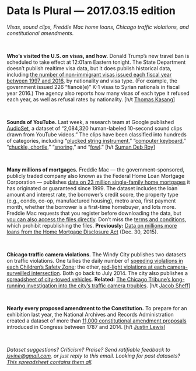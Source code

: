 Data Is Plural — 2017.03.15 edition
===================================

*Visas, sound clips, Freddie Mac home loans, Chicago traffic violations, and constitutional amendments.*

&nbsp;

**Who’s visited the U.S. on visas, and how.** Donald Trump’s new travel ban is scheduled to take effect at 12:01am Eastern tonight. The State Department doesn’t publish realtime visa data, but it does publish historical data, including [the number of non-immigrant visas issued each fiscal year between 1997 and 2016](https://travel.state.gov/content/visas/en/law-and-policy/statistics/non-immigrant-visas.html), by nationality and visa type. (For example, the government issued 226 “fiancé(e)” K-1 visas to Syrian nationals in fiscal year 2016.) The agency also reports how many visas of each type it refused each year, as well as refusal rates by nationality. [h/t [Thomas Kasang](https://github.com/axibase/atsd-use-cases/blob/master/USVisaRefusal/README.md)]

&nbsp;

**Sounds of YouTube.** Last week, a research team at Google published [AudioSet](https://research.google.com/audioset/), a dataset of “2,084,320 human-labeled 10-second sound clips drawn from YouTube videos.” The clips have been classified into hundreds of categories, including “[plucked string instrument](https://research.google.com/audioset/dataset/plucked_string_instrument.html),” “[computer keyboard](https://research.google.com/audioset/dataset/computer_keyboard.html),” “[chuckle, chortle](https://research.google.com/audioset//dataset/chuckle_chortle.html),” “[snoring](https://research.google.com/audioset/dataset/snoring.html),” and “[fowl](https://research.google.com/audioset/dataset/fowl.html).” [h/t [Suman Deb Roy](https://twitter.com/_RoySD/status/840227343142670336)]

&nbsp;

**Many millions of mortgages.** Freddie Mac — the government-sponsored, publicly traded company also known as the Federal Home Loan Mortgage Corporation — publishes [data on 23 million single-family home mortgages](http://www.freddiemac.com/news/finance/sf_loanlevel_dataset.html) it has originated or guaranteed since 1999. The dataset includes the loan amount and interest rate, the borrower’s credit score, the property type (e.g., condo, co-op, manufactured housing), metro area, first payment month, whether the borrower is a first-time homebuyer, and lots more. Freddie Mac requests that you register before downloading the data, but [you can also access the files directly](https://www.reddit.com/r/datasets/comments/5x0tws/freddie_mac_fixedrate_mortgage_dataset_from/). Don’t miss the [terms and conditions](https://freddiemac.embs.com/FLoan/HistoricalDataTerms.html), which prohibit republishing the files. **Previously:** [Data on millions more loans from the Home Mortgage Disclosure Act](https://tinyletter.com/data-is-plural/letters/data-is-plural-2015-12-30-edition) (Dec. 30, 2015).

&nbsp;

**Chicago traffic camera violations.** The Windy City publishes two datasets on traffic violations. One tallies the daily number of [speeding violations in each Children’s Safety Zone](https://data.cityofchicago.org/Transportation/Speed-Camera-Violations/hhkd-xvj4/); the other, [red-light violations at each camera-surveilled intersection](https://data.cityofchicago.org/Transportation/Red-Light-Camera-Violations/spqx-js37). Both go back to July 2014. The city also publishes a [spreadsheet of city-towed vehicles](https://data.cityofchicago.org/Transportation/Towed-Vehicles/ygr5-vcbg). **Related:** [The Chicago Tribune’s long-running investigation into the city’s traffic camera troubles](http://www.chicagotribune.com/news/watchdog/redlight/). [h/t [Jacob Sheff](https://www.datazar.com/file/f0c0d92c9-1ae3-468d-ac50-dfc82c32b30c)]

&nbsp;

**Nearly every proposed amendment to the Constitution.** To prepare for an exhibition last year, the National Archives and Records Administration created a dataset of more than [11,000 constitutional amendment proposals](https://www.archives.gov/open/dataset-amendments.html) introduced in Congress between 1787 and 2014. [h/t [Justin Lewis](https://www.datazar.com/file/f5d4b5cb5-8a4e-4ff0-905e-fe2f1acbd5e0)]

&nbsp;

*Dataset suggestions? Criticism? Praise? Send ratifiable feedback to <jsvine@gmail.com>, or just reply to this email. Looking for past datasets? [This spreadsheet contains them all](https://docs.google.com/spreadsheets/d/1wZhPLMCHKJvwOkP4juclhjFgqIY8fQFMemwKL2c64vk).*